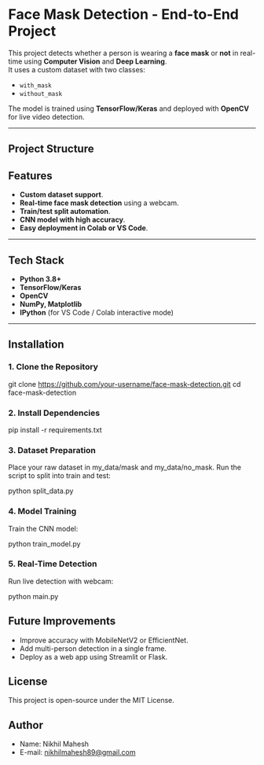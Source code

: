 # Face Mask Detection - End-to-End Project

This project detects whether a person is wearing a **face mask** or **not** in real-time using **Computer Vision** and **Deep Learning**.  
It uses a custom dataset with two classes:  
- `with_mask`  
- `without_mask`  

The model is trained using **TensorFlow/Keras** and deployed with **OpenCV** for live video detection.

---

## Project Structure


## Features
- **Custom dataset support**.
- **Real-time face mask detection** using a webcam.
- **Train/test split automation**.
- **CNN model with high accuracy**.
- **Easy deployment in Colab or VS Code**.

---

## Tech Stack
- **Python 3.8+**
- **TensorFlow/Keras**
- **OpenCV**
- **NumPy, Matplotlib**
- **IPython** (for VS Code / Colab interactive mode)

---

## Installation

### 1. Clone the Repository

git clone https://github.com/your-username/face-mask-detection.git
cd face-mask-detection

### 2️. Install Dependencies

pip install -r requirements.txt

### 3. Dataset Preparation
Place your raw dataset in my_data/mask and my_data/no_mask.
Run the script to split into train and test:

python split_data.py

### 4. Model Training
Train the CNN model:

python train_model.py

### 5. Real-Time Detection
Run live detection with webcam:

python main.py

## Future Improvements
- Improve accuracy with MobileNetV2 or EfficientNet.
- Add multi-person detection in a single frame.
- Deploy as a web app using Streamlit or Flask.

## License
This project is open-source under the MIT License.

## Author
- Name: Nikhil Mahesh
- E-mail: nikhilmahesh89@gmail.com

